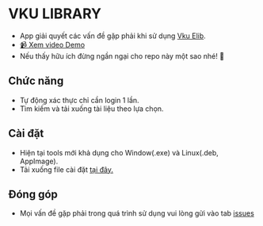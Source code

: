 # VKU LIBRARY

- App giải quyết các vấn đề gặp phải khi sử dụng [Vku Elib](https://elib.vku.udn.vn/).
- [📹 Xem video Demo](https://drive.google.com/file/d/1cStyCvu0O1fzFTyZGA80IYWlBTWPr-DA/view?usp=sharing)
- Nếu thấy hữu ích đừng ngần ngại cho repo này một sao nhé! 🤗

## Chức năng

- Tự động xác thực chỉ cần login 1 lần.
- Tìm kiếm và tải xuống tài liệu theo lựa chọn.

## Cài đặt

- Hiện tại tools mới khả dụng cho Window(.exe) và Linux(.deb, AppImage).
- Tải xuống file cài đặt [tại đây.](https://github.com/dunneeee/vku-elibrary/releases/latest)

## Đóng góp

- Mọi vấn đề gặp phải trong quá trình sử dụng vui lòng gửi vào tab [issues](https://github.com/dunneeee/vku-elibrary/issues)
